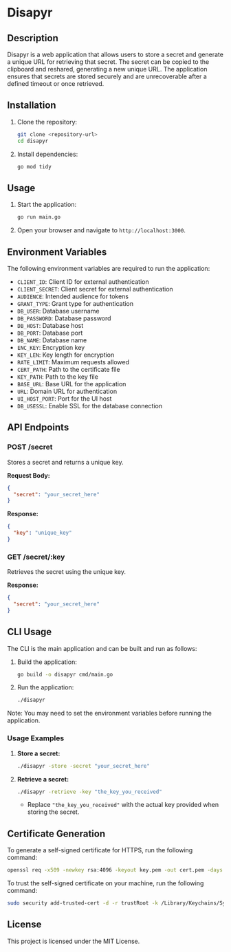 # Disapyr

## Description
Disapyr is a web application that allows users to store a secret and generate a unique URL for retrieving that secret. The secret can be copied to the clipboard and reshared, generating a new unique URL. The application ensures that secrets are stored securely and are unrecoverable after a defined timeout or once retrieved.

## Installation
1. Clone the repository:
   ```bash
   git clone <repository-url>
   cd disapyr
   ```

2. Install dependencies:
   ```bash
   go mod tidy
   ```

## Usage
1. Start the application:
   ```bash
   go run main.go
   ```

2. Open your browser and navigate to `http://localhost:3000`.

## Environment Variables
The following environment variables are required to run the application:

- `CLIENT_ID`: Client ID for external authentication
- `CLIENT_SECRET`: Client secret for external authentication
- `AUDIENCE`: Intended audience for tokens
- `GRANT_TYPE`: Grant type for authentication
- `DB_USER`: Database username
- `DB_PASSWORD`: Database password
- `DB_HOST`: Database host
- `DB_PORT`: Database port
- `DB_NAME`: Database name
- `ENC_KEY`: Encryption key
- `KEY_LEN`: Key length for encryption
- `RATE_LIMIT`: Maximum requests allowed
- `CERT_PATH`: Path to the certificate file
- `KEY_PATH`: Path to the key file
- `BASE_URL`: Base URL for the application
- `URL`: Domain URL for authentication
- `UI_HOST_PORT`: Port for the UI host
- `DB_USESSL`: Enable SSL for the database connection

## API Endpoints

### POST /secret
Stores a secret and returns a unique key.

**Request Body:**
```json
{
  "secret": "your_secret_here"
}
```

**Response:**
```json
{
  "key": "unique_key"
}
```

### GET /secret/:key
Retrieves the secret using the unique key.

**Response:**
```json
{
  "secret": "your_secret_here"
}
```

## CLI Usage
The CLI is the main application and can be built and run as follows:

1. Build the application:
   ```bash
   go build -o disapyr cmd/main.go
   ```

2. Run the application:
   ```bash
   ./disapyr
   ```

Note: You may need to set the environment variables before running the application.

### Usage Examples

1.  **Store a secret:**

    ```bash
    ./disapyr -store -secret "your_secret_here"
    ```

2.  **Retrieve a secret:**

    ```bash
    ./disapyr -retrieve -key "the_key_you_received"
    ```

    *   Replace `"the_key_you_received"` with the actual key provided when storing the secret.

## Certificate Generation
To generate a self-signed certificate for HTTPS, run the following command:

```bash
openssl req -x509 -newkey rsa:4096 -keyout key.pem -out cert.pem -days 365 -nodes
```

To trust the self-signed certificate on your machine, run the following command:

```bash
sudo security add-trusted-cert -d -r trustRoot -k /Library/Keychains/System.keychain cert.pem
```

## License
This project is licensed under the MIT License.
